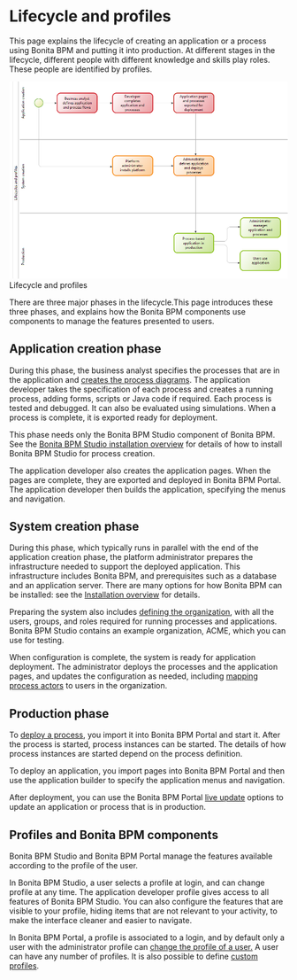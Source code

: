 # Lifecycle and profiles

This page explains the lifecycle of creating an application or a process using Bonita BPM and putting it into production. At different stages in the
lifecycle, different people with different knowledge and skills play
roles. These people are identified by profiles.

  ![Lifecycle and profiles diagram](../images/images-6_0/lifecycle-app.png)
  Lifecycle and profiles

There are three major phases in the lifecycle.This page introduces these three phases, and explains
how the Bonita BPM components use components to manage the features presented to users.

## Application creation phase

During this phase, the business analyst specifies the processes that are in the application and
[creates the process diagrams](diagram-overview.md). The application developer takes the
specification of each process and creates a running process, adding forms, scripts
or Java code if required. Each process is tested and debugged. It
can also be evaluated using simulations. When a process is
complete, it is exported ready for deployment. 

This phase needs only the Bonita BPM Studio component of Bonita BPM.
See the [Bonita BPM Studio installation overview](bonita-bpm-studio-installation.md) for details of how to install Bonita BPM Studio for process
creation.

The application developer also creates the application pages. When the pages are complete, they are exported and deployed in Bonita BPM Portal. The application developer then builds the application, specifying the menus and navigation.

## System creation phase

During this phase, which typically runs in parallel with the end
of the application creation phase, the platform administrator prepares
the infrastructure needed to support the deployed application. This
infrastructure includes Bonita BPM, and prerequisites such as a
database and an application server. There are many options for how
Bonita BPM can be installed: see the [Installation overview](bonita-bpm-installation-overview.md) for details.

Preparing the system also includes [defining the organization](organization-overview.md), with all the users, groups, and roles
required for running processes and applications. Bonita BPM Studio contains an example organization, ACME, which you can use for
testing.

When configuration is complete, the system is ready for application
deployment. The administrator deploys the processes and the application pages, and updates the configuration as needed, including [mapping process
actors](actors.md) to users in the organization.

## Production phase

To [deploy a process](processes.md), you import it into Bonita BPM Portal and start it. After the process is started, process instances can be started. The details
of how process instances are started depend on the process
definition.

To deploy an application, you import pages into Bonita BPM Portal and then use the application builder to specify the application menus and navigation. 

After deployment, you can use the Bonita BPM Portal [live update](live-update.md) options to update an application or process that is in production.

## Profiles and Bonita BPM components

Bonita BPM Studio and Bonita BPM Portal manage the features available
according to the profile of the user.

In Bonita BPM Studio, a user selects a profile at login, and can
change profile at any time. The application developer
profile gives access to all features of Bonita BPM Studio. You can
also configure the features that are visible to your profile,
hiding items that are not relevant to your activity, to make the
interface cleaner and easier to navigate.

In Bonita BPM Portal, a profile is associated to a login, and by
default only a user with the administrator profile can 
[change the profile of a user.](profiles-overview.md) A user can have any number of profiles. It is also possible to define [custom profiles](custom-profiles.md).
